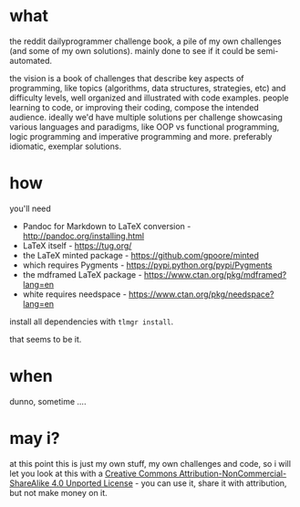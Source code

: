 # what

the reddit dailyprogrammer challenge book, a pile of my own challenges (and some of my own solutions). mainly done to see if it could be semi-automated.

the vision is a book of challenges that describe key aspects of programming, like topics (algorithms, data structures, strategies, etc) and difficulty levels, well organized and illustrated with code examples. people learning to code, or improving their coding, compose the intended audience. ideally we'd have multiple solutions per challenge showcasing various languages and paradigms, like OOP vs functional programming, logic programming and imperative programming and more. preferably idiomatic, exemplar solutions. 

# how

you'll need

* Pandoc for Markdown to LaTeX conversion - http://pandoc.org/installing.html
* LaTeX itself - https://tug.org/
* the LaTeX minted package - https://github.com/gpoore/minted
* which requires Pygments - https://pypi.python.org/pypi/Pygments
* the mdframed LaTeX package - https://www.ctan.org/pkg/mdframed?lang=en
* white requires needspace - https://www.ctan.org/pkg/needspace?lang=en

install all dependencies with `tlmgr install`. 

that seems to be it. 

# when

dunno, sometime .... 

# may i?

at this point this is just my own stuff, my own challenges and code, so i will let you look at this with a [Creative Commons Attribution-NonCommercial-ShareAlike 4.0 Unported License](http://creativecommons.org/licenses/by-nc-sa/4.0/) - you can use it, share it with attribution, but not make money on it. 
